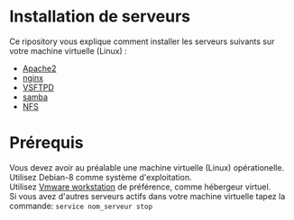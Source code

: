 # Installation de serveurs
Ce ripository vous explique comment installer les serveurs suivants sur votre machine virtuelle (Linux) :

* [Apache2](https://github.com/kolonyavo/SYS1/tree/master/apache2)
* [nginx](https://github.com/kolonyavo/SYS1/tree/master/nginx)
* [VSFTPD](https://github.com/kolonyavo/SYS1/tree/master/VSFTPD)
* [samba](https://github.com/kolonyavo/SYS1/tree/master/samba)
* [NFS](https://github.com/kolonyavo/SYS1/tree/master/NFS)

# Prérequis
Vous devez avoir au préalable une machine virtuelle (Linux) opérationelle.<br>
Utilisez Debian-8 comme système d'exploitation.<br>
Utilisez [Vmware workstation](https://www.01net.com/telecharger/windows/Utilitaire/systeme/fiches/4399.html) de préférence, comme hébergeur virtuel.
<br>
Si vous avez d'autres serveurs actifs dans votre machine virtuelle tapez la commande: `service nom_serveur stop`